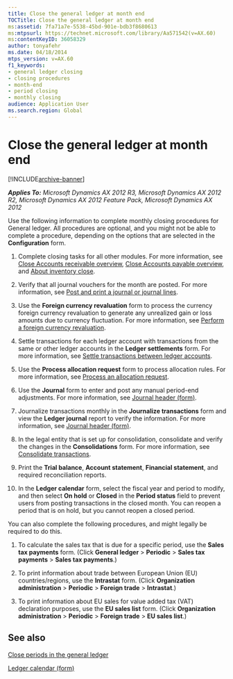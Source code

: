 ```yaml
---
title: Close the general ledger at month end
TOCTitle: Close the general ledger at month end
ms:assetid: 7fa71a7e-5538-45bd-901e-bdb3f8680613
ms:mtpsurl: https://technet.microsoft.com/library/Aa571542(v=AX.60)
ms:contentKeyID: 36058329
author: tonyafehr
ms.date: 04/18/2014
mtps_version: v=AX.60
f1_keywords:
- general ledger closing
- closing procedures
- month-end
- period closing
- monthly closing
audience: Application User
ms.search.region: Global
---
```


# Close the general ledger at month end 


[!INCLUDE[archive-banner](includes/archive-banner.md)]


_**Applies To:** Microsoft Dynamics AX 2012 R3, Microsoft Dynamics AX 2012 R2, Microsoft Dynamics AX 2012 Feature Pack, Microsoft Dynamics AX 2012_

Use the following information to complete monthly closing procedures for General ledger. All procedures are optional, and you might not be able to complete a procedure, depending on the options that are selected in the **Configuration** form.

1.  Complete closing tasks for all other modules. For more information, see [Close Accounts receivable overview](close-accounts-receivable-overview.md), [Close Accounts payable overview](close-accounts-payable-overview.md), and [About inventory close](about-inventory-close.md).

2.  Verify that all journal vouchers for the month are posted. For more information, see [Post and print a journal or journal lines](post-and-print-a-journal-or-journal-lines.md).

3.  Use the **Foreign currency revaluation** form to process the currency foreign currency revaluation to generate any unrealized gain or loss amounts due to currency fluctuation. For more information, see [Perform a foreign currency revaluation](perform-a-foreign-currency-revaluation.md).

4.  Settle transactions for each ledger account with transactions from the same or other ledger accounts in the **Ledger settlements** form. For more information, see [Settle transactions between ledger accounts](settle-transactions-between-ledger-accounts.md).

5.  Use the **Process allocation request** form to process allocation rules. For more information, see [Process an allocation request](process-an-allocation-request.md).

6.  Use the **Journal** form to enter and post any manual period-end adjustments. For more information, see [Journal header (form)](https://technet.microsoft.com/library/aa557917\(v=ax.60\)).

7.  Journalize transactions monthly in the **Journalize transactions** form and view the **Ledger journal** report to verify the information. For more information, see [Journal header (form)](https://technet.microsoft.com/library/aa557917\(v=ax.60\)).

8.  In the legal entity that is set up for consolidation, consolidate and verify the changes in the **Consolidations** form. For more information, see [Consolidate transactions](consolidate-transactions.md).

9.  Print the **Trial balance**, **Account statement**, **Financial statement**, and required reconciliation reports.

10. In the **Ledger calendar** form, select the fiscal year and period to modify, and then select **On hold** or **Closed** in the **Period status** field to prevent users from posting transactions in the closed month. You can reopen a period that is on hold, but you cannot reopen a closed period.

You can also complete the following procedures, and might legally be required to do this.

1.  To calculate the sales tax that is due for a specific period, use the **Sales tax payments** form. (Click **General ledger** \> **Periodic** \> **Sales tax payments** \> **Sales tax payments**.)

2.  To print information about trade between European Union (EU) countries/regions, use the **Intrastat** form. (Click **Organization administration** \> **Periodic** \> **Foreign trade** \> **Intrastat**.)

3.  To print information about EU sales for value added tax (VAT) declaration purposes, use the **EU sales list** form. (Click **Organization administration** \> **Periodic** \> **Foreign trade** \> **EU sales list**.)

## See also

[Close periods in the general ledger](close-periods-in-the-general-ledger.md)

[Ledger calendar (form)](https://technet.microsoft.com/library/hh242506\(v=ax.60\))

  


